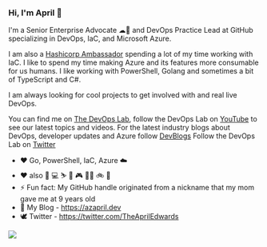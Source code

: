 ### Hi, I'm April 👋


I'm a Senior Enterprise Advocate ☁🥑 and DevOps Practice Lead at GitHub specializing in DevOps, IaC, and Microsoft Azure.

I am also a [Hashicorp Ambassador](https://www.hashicorp.com/) spending a lot of my time working with IaC. I like to spend my time making Azure and its features more consumable for us humans. I like working with PowerShell, Golang and sometimes a bit of TypeScript and C#. 

I am always looking for cool projects to get involved with and real live DevOps.

You can find me on [The DevOps Lab](https://aka.ms/TheDevOpsLab), follow the DevOps Lab on [YouTube](https://aka.ms/DevOpsLabYT) to see our latest topics and videos.
For the latest industry blogs about DevOps, developer updates and Azure follow [DevBlogs](https://aka.ms/devopsblog)
Follow the DevOps Lab on [Twitter](https://twitter.com/TheDevOpsLab)

- ❤ Go, PowerShell, IaC, Azure ☁️
- ❤ also 🍺 💻 ⛷️ 🤿 🎮 🏊‍♀️ 🚲 🏃‍ 
- ⚡ Fun fact: My GitHub handle originated from a nickname that my mom gave me at 9  years old
- 💬 My Blog - https://azapril.dev
- 🕊 Twitter - https://twitter.com/TheAprilEdwards

![](https://github-readme-stats.vercel.app/api?username=scubaninja&show_icons=true&theme=react)
